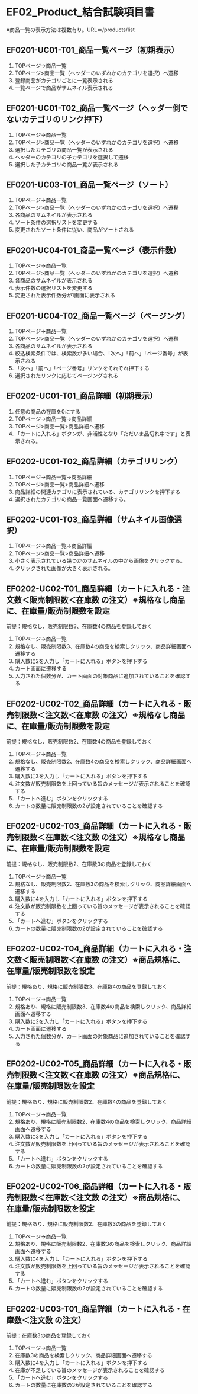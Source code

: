 # EF02_Product_結合試験項目書

※商品一覧の表示方法は複数有り。URL＝/products/list

## EF0201-UC01-T01_商品一覧ページ（初期表示）

1. TOPページ→商品一覧
1. TOPページ>商品一覧（ヘッダーのいずれかのカテゴリを選択）へ遷移
1. 登録商品がカテゴリごとに一覧表示される
1. 一覧ページで商品がサムネイル表示される

## EF0201-UC01-T02_商品一覧ページ（ヘッダー側でないカテゴリのリンク押下）

1. TOPページ→商品一覧
1. TOPページ>商品一覧（ヘッダーのいずれかのカテゴリを選択）へ遷移
1. 選択したカテゴリの商品一覧が表示される
1. ヘッダーのカテゴリの子カテゴリを選択して遷移
1. 選択した子カテゴリの商品一覧が表示される

## EF0201-UC03-T01_商品一覧ページ（ソート）

1. TOPページ→商品一覧
1. TOPページ>商品一覧（ヘッダーのいずれかのカテゴリを選択）へ遷移
1. 各商品のサムネイルが表示される
1. ソート条件の選択リストを変更する
1. 変更されたソート条件に従い、商品がソートされる

## EF0201-UC04-T01_商品一覧ページ（表示件数）

1. TOPページ→商品一覧
1. TOPページ>商品一覧（ヘッダーのいずれかのカテゴリを選択）へ遷移
1. 各商品のサムネイルが表示される
1. 表示件数の選択リストを変更する
1. 変更された表示件数分が1画面に表示される

## EF0201-UC04-T02_商品一覧ページ（ページング）

1. TOPページ→商品一覧
1. TOPページ>商品一覧（ヘッダーのいずれかのカテゴリを選択）へ遷移
1. 各商品のサムネイルが表示される
1. 絞込検索条件では、検索数が多い場合、「次へ」「前へ」「ページ番号」が表示される
1. 「次へ」「前へ」「ページ番号」リンクをそれぞれ押下する
1. 選択されたリンクに応じてページングされる

## EF0202-UC01-T01_商品詳細（初期表示）
1. 任意の商品の在庫を0にする
1. TOPページ→商品一覧→商品詳細
1. TOPページ>商品一覧>商品詳細へ遷移
1. 「カートに入れる」ボタンが、非活性となり「ただいま品切れ中です」と表示される。

## EF0202-UC01-T02_商品詳細（カテゴリリンク）

1. TOPページ→商品一覧→商品詳細
1. TOPページ>商品一覧>商品詳細へ遷移
1. 商品詳細の関連カテゴリに表示されている、カテゴリリンクを押下する
1. 選択されたカテゴリの商品一覧画面へ遷移する。

## EF0202-UC01-T03_商品詳細（サムネイル画像選択）

1. TOPページ→商品一覧→商品詳細
1. TOPページ>商品一覧>商品詳細へ遷移
1. 小さく表示されている幾つかのサムネイルの中から画像をクリックする。
1. クリックされた画像が大きく表示される。

## EF0202-UC02-T01_商品詳細（カートに入れる・注文数＜販売制限数＜在庫数 の注文）※規格なし商品に、在庫量/販売制限数を設定

前提：規格なし、販売制限数3、在庫数4の商品を登録しておく

1. TOPページ→商品一覧
1. 規格なし、販売制限数3、在庫数4の商品を検索しクリック、商品詳細画面へ遷移する
1. 購入数に2を入力し「カートに入れる」ボタンを押下する
1. カート画面に遷移する
1. 入力された個数分が、カート画面の対象商品に追加されていることを確認する

## EF0202-UC02-T02_商品詳細（カートに入れる・販売制限数＜注文数＜在庫数 の注文）※規格なし商品に、在庫量/販売制限数を設定

前提：規格なし、販売制限数2、在庫数4の商品を登録しておく

1. TOPページ→商品一覧
1. 規格なし、販売制限数2、在庫数4の商品を検索しクリック、商品詳細画面へ遷移する
1. 購入数に3を入力し「カートに入れる」ボタンを押下する
1. 注文数が販売制限数を上回っている旨のメッセージが表示されることを確認する
1. 「カートへ進む」ボタンをクリックする
1. カートの数量に販売制限数の2が設定されていることを確認する

## EF0202-UC02-T03_商品詳細（カートに入れる・販売制限数＜在庫数＜注文数 の注文）※規格なし商品に、在庫量/販売制限数を設定

前提：規格なし、販売制限数2、在庫数3の商品を登録しておく

1. TOPページ→商品一覧
1. 規格なし、販売制限数2、在庫数3の商品を検索しクリック、商品詳細画面へ遷移する
1. 購入数に4を入力し「カートに入れる」ボタンを押下する
1. 注文数が販売制限数を上回っている旨のメッセージが表示されることを確認する
1. 「カートへ進む」ボタンをクリックする
1. カートの数量に販売制限数の2が設定されていることを確認する

## EF0202-UC02-T04_商品詳細（カートに入れる・注文数＜販売制限数＜在庫数 の注文）※商品規格に、在庫量/販売制限数を設定

前提：規格あり、規格に販売制限数3、在庫数4の商品を登録しておく

1. TOPページ→商品一覧
1. 規格あり、規格に販売制限数3、在庫数4の商品を検索しクリック、商品詳細画面へ遷移する
1. 購入数に2を入力し「カートに入れる」ボタンを押下する
1. カート画面に遷移する
1. 入力された個数分が、カート画面の対象商品に追加されていることを確認する

## EF0202-UC02-T05_商品詳細（カートに入れる・販売制限数＜注文数＜在庫数 の注文）※商品規格に、在庫量/販売制限数を設定

前提：規格あり、規格に販売制限数2、在庫数4の商品を登録しておく

1. TOPページ→商品一覧
1. 規格あり、規格に販売制限数2、在庫数4の商品を検索しクリック、商品詳細画面へ遷移する
1. 購入数に3を入力し「カートに入れる」ボタンを押下する
1. 注文数が販売制限数を上回っている旨のメッセージが表示されることを確認する
1. 「カートへ進む」ボタンをクリックする
1. カートの数量に販売制限数の2が設定されていることを確認する

## EF0202-UC02-T06_商品詳細（カートに入れる・販売制限数＜在庫数＜注文数 の注文）※商品規格に、在庫量/販売制限数を設定

前提：規格あり、規格に販売制限数2、在庫数3の商品を登録しておく

1. TOPページ→商品一覧
1. 規格あり、規格に販売制限数2、在庫数3の商品を検索しクリック、商品詳細画面へ遷移する
1. 購入数に4を入力し「カートに入れる」ボタンを押下する
1. 注文数が販売制限数を上回っている旨のメッセージが表示されることを確認する
1. 「カートへ進む」ボタンをクリックする
1. カートの数量に販売制限数の2が設定されていることを確認する

## EF0202-UC03-T01_商品詳細（カートに入れる・在庫数＜注文数 の注文）

前提：在庫数3の商品を登録しておく

1. TOPページ→商品一覧
1. 在庫数3の商品を検索しクリック、商品詳細画面へ遷移する
1. 購入数に4を入力し「カートに入れる」ボタンを押下する
1. 在庫が不足している旨のメッセージが表示されることを確認する
1. 「カートへ進む」ボタンをクリックする
1. カートの数量に在庫数の3が設定されていることを確認する
